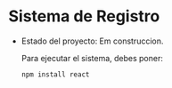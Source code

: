 <h1> Sistema de Registro</h1>

- Estado del proyecto: Em construccion.

  Para ejecutar el sistema, debes poner:

  ```npm install react```
